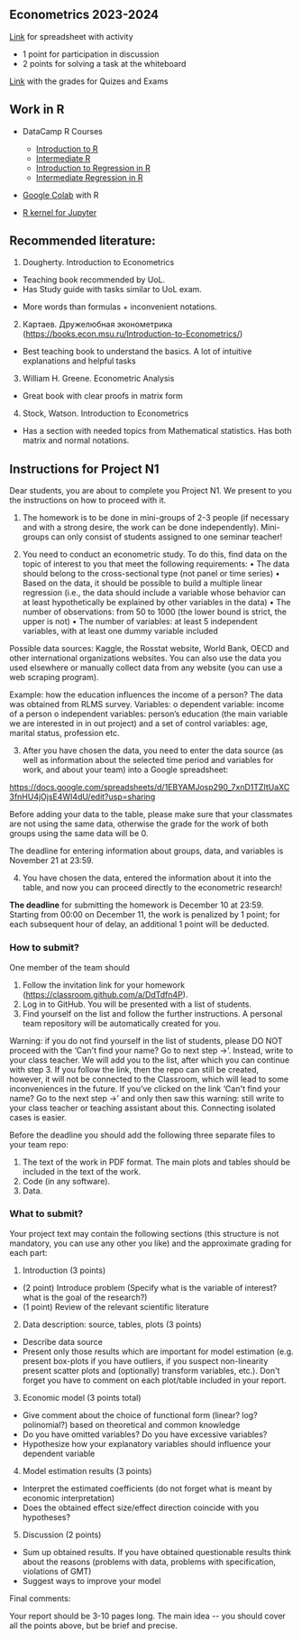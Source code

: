 ## Econometrics 2023-2024

[Link](https://docs.google.com/spreadsheets/d/1RQleL7JTMyd15bdXAbWV4RfzFBIhEh3BL9bn1CL43LI/edit?usp=sharing) for spreadsheet with activity

 - 1 point for participation in discussion
 - 2 points for solving a task at the whiteboard


[Link](https://docs.google.com/spreadsheets/d/1w-plim5Lwl-xjx0S3Kh0yI_2acUW9aQCvlVJmPBnhXs/edit) with the grades for Quizes and Exams

## Work in R

- DataCamp R Courses

  - [Introduction to R](https://www.datacamp.com/courses/free-introduction-to-r)
  - [Intermediate R](https://www.datacamp.com/courses/intermediate-r)
  - [Introduction to Regression in R](https://www.datacamp.com/courses/introduction-to-regression-in-r)
  - [Intermediate Regression in R](https://www.datacamp.com/courses/intermediate-regression-in-r)

- [Google Colab](https://colab.research.google.com/notebook#create=true&language=r) with R  

- [R kernel for Jupyter](https://github.com/IRkernel/IRkernel)


## Recommended literature:

1) Dougherty. Introduction to Econometrics

+ Teaching book recommended by UoL. 
+ Has Study guide with tasks similar to UoL exam.
- More words than formulas + inconvenient notations. 

2)  Картаев. Дружелюбная эконометрика (https://books.econ.msu.ru/Introduction-to-Econometrics/)

+ Best teaching book to understand the basics. A lot of intuitive explanations and helpful tasks

3) William H. Greene. Econometric Analysis

+ Great book with clear proofs in matrix form

4)  Stock, Watson. Introduction to Econometrics

+ Has a section with needed topics from Mathematical statistics. Has both matrix and normal notations.




## Instructions for Project N1

Dear students, you are about to complete you Project N1. We present to you the instructions on how to proceed with it.

1. The homework is to be done in mini-groups of 2-3 people (if necessary and with a strong desire, the work can be done independently). Mini-groups can only consist of students assigned to one seminar teacher!

2. You need to conduct an econometric study. To do this, find data on the topic of interest to you that meet the following requirements:
• The data should belong to the cross-sectional type (not panel or time series)
• Based on the data, it should be possible to build a multiple linear regression (i.e., the data should include a variable whose behavior can at least hypothetically be explained by other variables in the data)
• The number of observations: from 50 to 1000 (the lower bound is strict, the upper is not)
• The number of variables: at least 5 independent variables, with at least one dummy variable included

Possible data sources: Kaggle, the Rosstat website, World Bank, OECD and other international organizations websites. You can also use the data you used elsewhere or manually collect data from any website (you can use a web scraping program).

Example: how the education influences the income of a person?
The data was obtained from RLMS survey.
Variables:
o dependent variable: income of a person
o independent variables: person’s education (the main variable we are interested in in out project) and a set of control variables: age, marital status, profession etc. 

3. After you have chosen the data, you need to enter the data source (as well as information about the selected time period and variables for work, and about your team) into a Google spreadsheet: 

https://docs.google.com/spreadsheets/d/1EBYAMJosp290_7xnD1TZItUaXC3fnHU4jOjsE4WI4dU/edit?usp=sharing 

Before adding your data to the table, please make sure that your classmates are not using the same data, otherwise the grade for the work of both groups using the same data will be 0.

The deadline for entering information about groups, data, and variables is November 21 at 23:59.

4. You have chosen the data, entered the information about it into the table, and now you can proceed directly to the econometric research!

**The deadline** for submitting the homework is December 10 at 23:59. Starting from 00:00 on December 11, the work is penalized by 1 point; for each subsequent hour of delay, an additional 1 point will be deducted.


### How to submit?

One member of the team should 

1. Follow  the invitation link for your homework (https://classroom.github.com/a/DdTdfn4P).
2. Log in to GitHub. You will be presented with a list of students.
3. Find yourself on the list and follow the further instructions. A personal team repository will be automatically created for you. 

Warning: if you do not find yourself in the list of students, please DO NOT proceed with the ‘Can't find your name? Go to next step ->’. Instead, write to your class teacher. We will add you to the list, after which you can continue with step 3. If you follow the link, then the repo can still be created, however, it will not be connected to the Classroom, which will lead to some inconveniences in the future. If you’ve clicked on the link ‘Can't find your name? Go to the next step ->’ and only then saw this warning: still write to your class teacher or teaching assistant about this. Connecting isolated cases is easier.

Before the deadline  you should add the following three separate files to your team repo:

1) The text of the work in PDF format. The main plots and tables should be included in the text of the work.
2) Code (in any software).
3) Data.


### What to submit?

Your project text may contain the following sections (this structure is not mandatory, you can use any other you like) and the approximate grading for each part:

1)  Introduction (3 points)

  - (2 point) Introduce problem (Specify what is the variable of interest? what is the goal of the research?) 
  - (1 point) Review of the relevant scientific literature

2)  Data description: source, tables, plots (3 points) 

  - Describe data source 
  - Present only  those  results which are important for model estimation (e.g. present box-plots if you have outliers, if you suspect non-linearity present scatter plots and (optionally) transform variables, etc.). Don't forget you have to comment on each plot/table included in your report. 

3)  Economic model (3 points total)

  - Give comment about the choice of functional form (linear? log? polinomial?) based on theoretical and common knowledge 
  - Do you have omitted variables? Do you have excessive variables?
  - Hypothesize how your explanatory variables should influence your dependent variable
  

4)  Model estimation results (3 points)

  - Interpret the estimated coefficients (do not forget what is meant by economic interpretation)
  - Does the obtained effect size/effect direction coincide with you hypotheses?

5)  Discussion (2 points)

  - Sum up obtained results. If you have obtained questionable results think about the reasons (problems with data, problems with specification, violations of GMT)
  - Suggest ways to improve your model
  


Final comments:

Your report should be 3-10 pages long. The main idea -- you should cover all the points above, but be brief and precise. 


